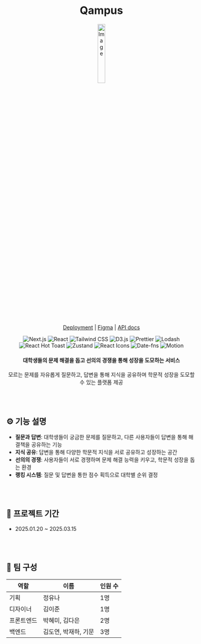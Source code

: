 
<div align="center">

  
# Qampus
 <img src="https://github.com/user-attachments/assets/6348e09f-f7c3-422e-9ea4-0635447d4787" alt="Image" style="width: 20%; height: auto;" />


[Deployment](https://qampus-fe-deploy.vercel.app/) |  [Figma](https://www.figma.com/design/UcFE01El743kHmDE82Brb1/%EC%8A%A4%EC%9C%84%ED%94%84-10%ED%8C%80) | [API docs](https://www.notion.so/API-192415409ec280adb48ff6342c4d96ca?pvs=4)

![Next.js](https://img.shields.io/badge/Next.js-000000?style=for-the-badge&logo=Next.js&logoColor=white)
![React](https://img.shields.io/badge/React-61DAFB?style=for-the-badge&logo=React&logoColor=white)
![Tailwind CSS](https://img.shields.io/badge/Tailwind%20CSS-06B6D4?style=for-the-badge&logo=Tailwind%20CSS&logoColor=white)
![D3.js](https://img.shields.io/badge/D3.js-F9A825?style=for-the-badge&logo=D3.js&logoColor=white)
![Prettier](https://img.shields.io/badge/Prettier-F7B93E?style=for-the-badge&logo=Prettier&logoColor=white)
![Lodash](https://img.shields.io/badge/Lodash-3492FF?style=for-the-badge&logo=Lodash&logoColor=white)
![React Hot Toast](https://img.shields.io/badge/React%20Hot%20Toast-FF67B0?style=for-the-badge&logo=React&logoColor=white)
![Zustand](https://img.shields.io/badge/Zustand-0074C1?style=for-the-badge&logo=Zustand&logoColor=white)
![React Icons](https://img.shields.io/badge/React%20Icons-61DAFB?style=for-the-badge&logo=React&logoColor=white)
![Date-fns](https://img.shields.io/badge/Date-fns-6A4E94?style=for-the-badge&logo=Date-fns&logoColor=white)
![Motion](https://img.shields.io/badge/Motion-FF3B5D?style=for-the-badge&logo=Motion&logoColor=white)




#### 대학생들의 문제 해결을 돕고 선의의 경쟁을 통해 성장을 도모하는 서비스
모르는 문제를 자유롭게 질문하고, 답변을 통해 지식을 공유하며 학문적 성장을 도모할 수 있는 플랫폼 제공

</div>

<br/>
<br/>

## ⚙️ 기능 설명

- **질문과 답변**: 대학생들이 궁금한 문제를 질문하고, 다른 사용자들이 답변을 통해 해결책을 공유하는 기능
- **지식 공유**: 답변을 통해 다양한 학문적 지식을 서로 공유하고 성장하는 공간
- **선의의 경쟁**: 사용자들이 서로 경쟁하며 문제 해결 능력을 키우고, 학문적 성장을 돕는 환경
- **랭킹 시스템**: 질문 및 답변을 통한 점수 획득으로 대학별 순위 결정

<br/>
<br/>

## 📆 프로젝트 기간
* 2025.01.20 ~ 2025.03.15

<br/>
<br/>

## 🎉 팀 구성

| 역할       | 이름        | 인원 수 |
|------------|-------------|---------|
| 기획       | 정유나      | 1명    |
| 디자이너   | 김이준    | 1명    |
| 프론트엔드 | 박혜미, 김다은  | 2명    |
| 백엔드     | 김도연, 박재하, 기문  | 3명    |



